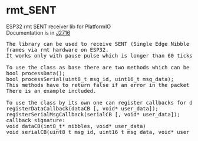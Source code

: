 # rmt_SENT
ESP32 rmt SENT receiver lib for PlatformIO<br>
Documentation is in <a href="https://dokumen.pub/qdownload/sent-single-edge-nibble-transmission-for-automotive-applications-j2716-2016-04.html">J2716</a><br>

<pre>
The library can be used to receive SENT (Single Edge Nibble Transmission)
frames via rmt hardware on ESP32.
It works only with pause pulse which is longer than 60 ticks which is used as end marker.

To use the class as base there are two methods which can be overrided:
bool processData();
bool processSerial(uint8_t msg_id, uint16_t msg_data);
This methods have to return false if an error in the packet is detected, else true. The nibbles are available in _nibbles array.
There is an example included.

To use the class by its own one can register callbacks for data and serial messages.
registerDataCallback(dataCB [, void* user_data]);
registerSerialMsgCallback(serialCB [, void* user_data]);
callback signature:
void dataCB(int8_t* nibbles, void* user_data)
void serialCB(uint8_t msg_id, uint16_t msg_data, void* user_data)
</pre>

